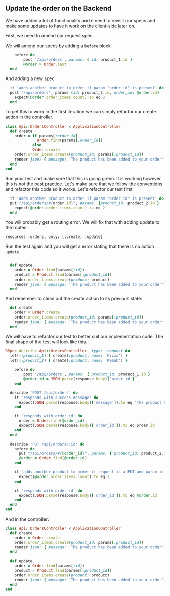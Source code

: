 ## Update the order on the Backend

We have added a lot of functionality and e need to revisit our specs and make some updates to have it work on the client-side later on.

First, we need to amend our request spec.

We will amend our specs by adding a `before` block

```ruby
	before do
		post '/api/orders', params: { id: product_1.id }
		@order = Order.last
  end
```

And adding a new spec

```ruby
  it 'adds another product to order if param "order_id" is present' do
  post '/api/orders', params {id: product_2.id, order_id: @order.id}
    expect(@order.order_items.count).to eq 2
  end
```

To get this to work in the first iteration we can simply refactor our create action in the controller.

```ruby
class Api::OrdersController < ApplicationController
  def create
    order = if params[:order_id]
              Order.find(params[:order_id])
            else
            Order.create
    order.order_items.create(product_id: params[:product_id])
    render json: { message: 'The product has been added to your order', order_id: order.id }
  end
end
```

Run your test and make sure that this is going green. It is working however this is not the best practice. Let's make sure that we follow the conventions and refactor this code so it works. Let's refactor our test first

```ruby
  it 'adds another product to order if param "order_id" is present' do
  put "/api/orders/#{order.id}", params: {product_id: product_2.id }
    expect(@order.order_items.count).to eq 2
  end
```

You will probably get a routing error. We will fix that with adding update to the routes:

`resources :orders, only: [:create, :update]`

Run the test again and you will get a error stating that there is no action `update`.

```ruby

  def update
    order = Order.find(params[:id])
    product = Product.find(params[:product_id])
    order.order_items.create(product: product)
    render json: { message: 'The product has been added to your order'}
  end
```

And remember to clean out the create action to its previous state:

```ruby
  def create
    order = Order.create
    order.order_items.create(product_id: params[:product_id])
    render json: { message: 'The product has been added to your order' }
  end
```

We will have to refactor our test to better suit our implementation code. The final shape of the test will look like this.

```rb
RSpec.describe Api::OrdersController, type: :request do
  let!(:product_1) { create(:product, name: 'Pizza') }
  let!(:product_2) { create(:product, name: 'Kebab') }

	before do
		post '/api/orders', params: { product_id: product_1.id }
		@order_id = JSON.parse(response.body)['order_id']
	end

  describe 'POST /api/orders' do
    it 'responds with success message' do
      expect(JSON.parse(response.body)['message']).to eq 'The product has been added to your order'
    end

    it 'responds with order id' do
      order = Order.find(@order_id)
      expect(JSON.parse(response.body)['order_id']).to eq order.id
    end
  end

  describe 'PUT /api/orders/:id' do
    before do
      put "/api/orders/#{@order_id}", params: { product_id: product_2.id }
      @order = Order.find(@order_id)
    end

    it 'adds another product to order if request is a PUT and param id of the order is present' do
      expect(@order.order_items.count).to eq 2
    end

    it 'responds with order id' do
      expect(JSON.parse(response.body)['order_id']).to eq @order.id
    end
  end
end
```

And in the controller:

```rb
class Api::OrdersController < ApplicationController
  def create
    order = Order.create
    order.order_items.create(product_id: params[:product_id])
    render json: { message: 'The product has been added to your order', order_id: order.id }
  end

  def update
    order = Order.find(params[:id])
    product = Product.find(params[:product_id])
    order.order_items.create(product: product)
    render json: { message: 'The product has been added to your order', order_id: order.id }
  end
end
```